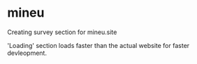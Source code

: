 # mineu
Creating survey section for mineu.site

'Loading' section loads faster than the actual website for faster devleopment.
